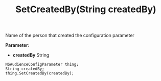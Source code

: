 ﻿---
uid: crmscript_ref_NSAudienceConfigParameter_SetCreatedBy
title: SetCreatedBy(String createdBy)
intellisense: NSAudienceConfigParameter.SetCreatedBy
keywords: NSAudienceConfigParameter, GetCreatedBy
so.topic: reference
---

Name of the person that created the configuration parameter

**Parameter:** 
 - **createdBy** String

```crmscript
NSAudienceConfigParameter thing;
String createdBy;
thing.SetCreatedBy(createdBy);
```


